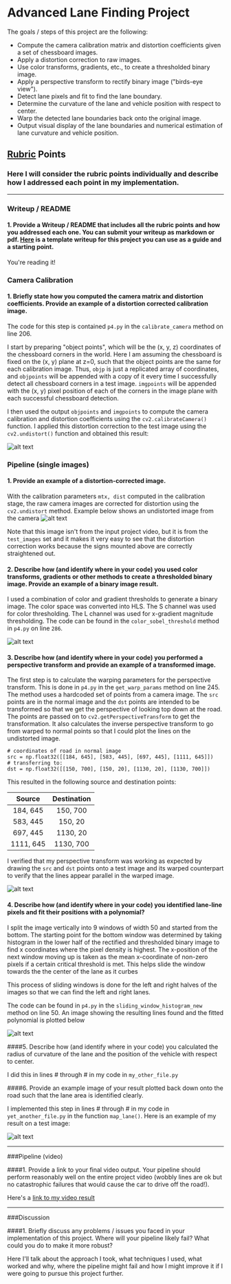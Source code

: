 # Advanced Lane Finding Project

The goals / steps of this project are the following:

* Compute the camera calibration matrix and distortion coefficients given a set of chessboard images.
* Apply a distortion correction to raw images.
* Use color transforms, gradients, etc., to create a thresholded binary image.
* Apply a perspective transform to rectify binary image ("birds-eye view").
* Detect lane pixels and fit to find the lane boundary.
* Determine the curvature of the lane and vehicle position with respect to center.
* Warp the detected lane boundaries back onto the original image.
* Output visual display of the lane boundaries and numerical estimation of lane curvature and vehicle position.

[//]: # (Image References)

[camera_calibrate]: ./writeup/calibration.png "Undistorted"
[road_transformed]: ./writeup/camera_undistortion.png "Road Transformed"
[threshold_image]: ./output_images/threshold_test_images/test3.jpg "Binary Example"
[warped_image]: ./writeup/warped_image.png "Warp Example"
[fitted_lanes]: ./writeup/fitted_lanes.png "Fit Visual"
[image6]: ./examples/example_output.jpg "Output"
[video1]: ./project_video.mp4 "Video"

## [Rubric](https://review.udacity.com/#!/rubrics/571/view) Points
### Here I will consider the rubric points individually and describe how I addressed each point in my implementation.

---
### Writeup / README

#### 1. Provide a Writeup / README that includes all the rubric points and how you addressed each one.  You can submit your writeup as markdown or pdf.  [Here](https://github.com/udacity/CarND-Advanced-Lane-Lines/blob/master/writeup_template.md) is a template writeup for this project you can use as a guide and a starting point.

You're reading it!
### Camera Calibration

#### 1. Briefly state how you computed the camera matrix and distortion coefficients. Provide an example of a distortion corrected calibration image.

The code for this step is contained `p4.py` in the `calibrate_camera` method on line 206.

I start by preparing "object points", which will be the (x, y, z) coordinates of the chessboard corners in the world. Here I am assuming the chessboard is fixed on the (x, y) plane at z=0, such that the object points are the same for each calibration image.  Thus, `objp` is just a replicated array of coordinates, and `objpoints` will be appended with a copy of it every time I successfully detect all chessboard corners in a test image.  `imgpoints` will be appended with the (x, y) pixel position of each of the corners in the image plane with each successful chessboard detection.

I then used the output `objpoints` and `imgpoints` to compute the camera calibration and distortion coefficients using the `cv2.calibrateCamera()` function.  I applied this distortion correction to the test image using the `cv2.undistort()` function and obtained this result:

![alt text][camera_calibrate]

### Pipeline (single images)

#### 1. Provide an example of a distortion-corrected image.
With the calibration parameters `mtx, dist` computed in the calibration stage, the raw camera images are corrected for distortion using the `cv2.undistort` method. Example below shows an undistorted image from the camera
![alt text][road_transformed]

Note that this image isn't from the input project video, but it is from the `test_images` set and it makes it very easy to see that the distortion correction works because the signs mounted above are correctly straightened out.

#### 2. Describe how (and identify where in your code) you used color transforms, gradients or other methods to create a thresholded binary image.  Provide an example of a binary image result.
I used a combination of color and gradient thresholds to generate a binary image.  The color space was converted into HLS. The S channel was used for color thresholding. The L channel was used for x-gradient magnitude thresholding. The code can be found in the `color_sobel_threshold` method in `p4.py` on line `286`.

![alt text][threshold_image]

#### 3. Describe how (and identify where in your code) you performed a perspective transform and provide an example of a transformed image.

The first step is to calculate the warping parameters for the perspective transform. This is done in `p4.py` in the `get_warp_params` method on line 245. The method uses a hardcoded set of points from a camera image. The `src` points are in the normal image and the `dst` points are intended to be transformed so that we get the perspective of looking top down at the road. The points are passed on to `cv2.getPerspectiveTransform` to get the transformation. It also calculates the inverse perspective transform to go from warped to normal points so that I could plot the lines on the undistorted image.

```
# coordinates of road in normal image
src = np.float32([[184, 645], [583, 445], [697, 445], [1111, 645]])
# transferring to:
dst = np.float32([[150, 700], [150, 20], [1130, 20], [1130, 700]])
```
This resulted in the following source and destination points:

| Source        | Destination   |
|:-------------:|:-------------:|
| 184, 645      | 150, 700      |
| 583, 445      | 150, 20       |
| 697, 445      | 1130, 20      |
| 1111, 645     | 1130, 700     |

I verified that my perspective transform was working as expected by drawing the `src` and `dst` points onto a test image and its warped counterpart to verify that the lines appear parallel in the warped image.

![alt text][warped_image]

#### 4. Describe how (and identify where in your code) you identified lane-line pixels and fit their positions with a polynomial?

I split the image vertically into 9 windows of width 50 and started from the bottom. The starting point for the bottom window was determined by taking histogram in the lower half of the rectified and thresholded binary image to find x coordinates where the pixel density is highest. The x-position of the next window moving up is taken as the mean x-coordinate of non-zero pixels if a certain critical threshold is met. This helps slide the window towards the the center of the lane as it curbes

This process of sliding windows is done for the left and right halves of the images so that we can find the left and right lanes.

The code can be found in `p4.py` in the `sliding_window_histogram_new` method on line 50. An image showing the resulting lines found and the fitted polynomial is plotted below

![alt text][fitted_lanes]

####5. Describe how (and identify where in your code) you calculated the radius of curvature of the lane and the position of the vehicle with respect to center.

I did this in lines # through # in my code in `my_other_file.py`

####6. Provide an example image of your result plotted back down onto the road such that the lane area is identified clearly.

I implemented this step in lines # through # in my code in `yet_another_file.py` in the function `map_lane()`.  Here is an example of my result on a test image:

![alt text][image6]

---

###Pipeline (video)

####1. Provide a link to your final video output.  Your pipeline should perform reasonably well on the entire project video (wobbly lines are ok but no catastrophic failures that would cause the car to drive off the road!).

Here's a [link to my video result](./project_video.mp4)

---

###Discussion

####1. Briefly discuss any problems / issues you faced in your implementation of this project.  Where will your pipeline likely fail?  What could you do to make it more robust?

Here I'll talk about the approach I took, what techniques I used, what worked and why, where the pipeline might fail and how I might improve it if I were going to pursue this project further.

